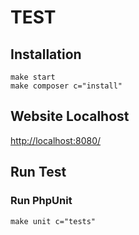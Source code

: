# TEST


## Installation
```
make start
make composer c="install"
```

## Website Localhost

[http://localhost:8080/](http://localhost:8080/)

## Run Test

### Run PhpUnit
```
make unit c="tests"
```
